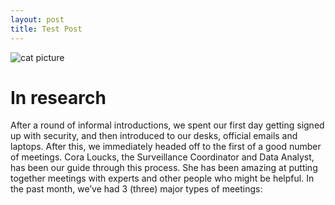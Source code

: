 ```yaml
---
layout: post
title: Test Post
---
```


![cat picture](https://images.pexels.com/photos/104827/cat-pet-animal-domestic-104827.jpeg?auto=compress&cs=tinysrgb&dpr=1&w=500)


# In research
After a round of informal introductions, we spent our first day getting signed up with security, and then introduced to our desks, official emails and laptops. After this, we immediately headed off to the first of a good number of meetings.
Cora Loucks, the Surveillance Coordinator and Data Analyst, has been our guide through this process. She has been amazing at putting together meetings with experts and other people who might be helpful. In the past month, we’ve had 3 (three) major types of meetings:
